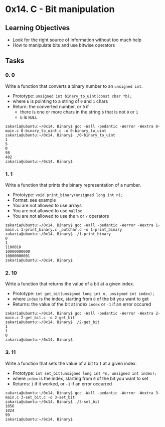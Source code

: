 # 0x14. C - Bit manipulation

## Learning Objectives

- Look for the right source of information without too much help
- How to manipulate bits and use bitwise operators

## Tasks

### 0. 0

Write a function that converts a binary number to an `unsigned int`.

- Prototype: `unsigned int binary_to_uint(const char *b);`
- where `b` is pointing to a string of `0` and `1` chars
- Return: the converted number, or `0` if
  - there is one or more chars in the string `b` that is not `0` or `1`
  - `b` is `NULL`

```shell
zakaria@ubuntu:~/0x14. Binary$ gcc -Wall -pedantic -Werror -Wextra 0-main.c 0-binary_to_uint.c -o 0-binary_to_uint
zakaria@ubuntu:~/0x14. Binary$ ./0-binary_to_uint
1
5
0
98
402
zakaria@ubuntu:~/0x14. Binary$
```

### 1. 1

Write a function that prints the binary representation of a number.

- Prototype: `void print_binary(unsigned long int n);`
- Format: see example
- You are not allowed to use arrays
- You are not allowed to use `malloc`
- You are not allowed to use the `%` or `/` operators

```shell
zakaria@ubuntu:~/0x14. Binary$ gcc -Wall -pedantic -Werror -Wextra 1-main.c 1-print_binary.c _putchar.c -o 1-print_binary
zakaria@ubuntu:~/0x14. Binary$ ./1-print_binary
0
1
1100010
10000000000
10000000001
zakaria@ubuntu:~/0x14. Binary$
```

### 2. 10

Write a function that returns the value of a bit at a given index.

- Prototype: `int get_bit(unsigned long int n, unsigned int index);`
- where `index` is the index, starting from `0` of the bit you want to get
- Returns: the value of the bit at index `index` or `-1` if an error occured

```shell
zakaria@ubuntu:~/0x14. Binary$ gcc -Wall -pedantic -Werror -Wextra 2-main.c 2-get_bit.c -o 2-get_bit
zakaria@ubuntu:~/0x14. Binary$ ./2-get_bit
1
1
0
zakaria@ubuntu:~/0x14. Binary$
```

### 3. 11

Write a function that sets the value of a bit to `1` at a given index.

- Prototype: `int set_bit(unsigned long int *n, unsigned int index);`
- where `index` is the index, starting from `0` of the bit you want to set
- Returns: `1` if it worked, or `-1` if an error occurred

```shell
zakaria@ubuntu:~/0x14. Binary$ gcc -Wall -pedantic -Werror -Wextra 3-main.c 3-set_bit.c -o 3-set_bit
zakaria@ubuntu:~/0x14. Binary$ ./3-set_bit
1056
1024
99
zakaria@ubuntu:~/0x14. Binary$
```

